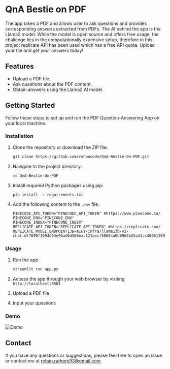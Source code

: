 # QnA Bestie on PDF

The app takes a PDF and allows user to ask questions and provides corresponding answers extracted from PDFs. The AI behind the app is the Llama2 model. While the model is open source and offers free usage, the challenge lies in the computationally expensive setup, therefore in this project replicate API has been used which has a free API quota. Upload your file and get your answers today!

## Features

- Upload a PDF file.
- Ask questions about the PDF content.
- Obtain answers using the Llama2 AI model.

## Getting Started

Follow these steps to set up and run the PDF Question-Answering App on your local machine.

### Installation

1. Clone the repository or download the ZIP file.

   ```bash
   git clone https://github.com/rohancode/QnA-Bestie-On-PDF.git

2. Navigate to the project directory:

   ```bash
   cd QnA-Bestie-On-PDF

3. Install required Python packages using pip:

   ```bash
   pip install -r requirements.txt

4. Add the following content to the `.env` file:
   ```dotenv
   PINECODE_API_TOKEN="PINECODE_API_TOKEN" #https://www.pinecone.io/
   PINECONE_ENV="PINECONE_ENV"
   PINECONE_INDEX="PINECONE_INDEX"
   REPLICATE_API_TOKEN="REPLICATE_API_TOKEN" #https://replicate.com/
   REPLICATE_MODEL_ENDPOINT13B=a16z-infra/llama13b-v2-chat:df7690f1994d94e96ad9d568eac121aecf50684a0b0963b25a41cc40061269e5

### Usage

1. Run the app

   ```bash
   streamlit run app.py

2. Access the app through your web browser by visiting `http://localhost:8501`

3. Upload a PDF file

4. Input your questions

### Demo

![Demo](https://github.com/rohancode/QnA-Bestie-On-PDF/blob/main/app_demo.gif)

## Contact

If you have any questions or suggestions, please feel free to open an issue or contact me at rohan.rathore93@gmail.com.